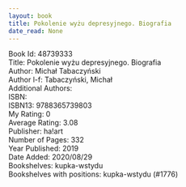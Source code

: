 ```yaml
---
layout: book
title: Pokolenie wyżu depresyjnego. Biografia
date_read: None
---
```


Book Id: 48739333<br />
Title: Pokolenie wyżu depresyjnego. Biografia<br />
Author: Michał Tabaczyński<br />
Author l-f: Tabaczyński, Michał<br />
Additional Authors: <br />
ISBN: <br />
ISBN13: 9788365739803<br />
My Rating: 0<br />
Average Rating: 3.08<br />
Publisher: ha!art<br />
Number of Pages: 332<br />
Year Published: 2019<br />
Date Added: 2020/08/29<br />
Bookshelves: kupka-wstydu<br />
Bookshelves with positions: kupka-wstydu (#1776)<br />

